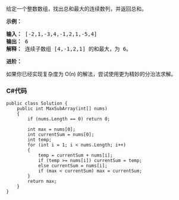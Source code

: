 <p>给定一个整数数组，找出总和最大的连续数列，并返回总和。</p>

<p><strong>示例：</strong></p>

<pre><strong>输入：</strong> [-2,1,-3,4,-1,2,1,-5,4]
<strong>输出：</strong> 6
<strong>解释：</strong> 连续子数组 [4,-1,2,1] 的和最大，为 6。
</pre>

<p><strong>进阶：</strong></p>

<p>如果你已经实现复杂度为 O(<em>n</em>) 的解法，尝试使用更为精妙的分治法求解。</p>

### C#代码

```
public class Solution {
    public int MaxSubArray(int[] nums)
    {
        if (nums.Length == 0) return 0;

        int max = nums[0];
        int currentSum = nums[0];
        int temp;
        for (int i = 1; i < nums.Length; i++)
        {
            temp = currentSum + nums[i];
            if (temp >= nums[i]) currentSum = temp;
            else currentSum = nums[i];
            if (max < currentSum) max = currentSum;
        }
        return max;
    }
}
```